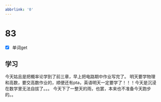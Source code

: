 ```yaml
---
abbrlink: '0'
---
```

# 83

- [x] 单词get

## 学习

今天姑且是把概率论学到了前三章，早上把电路期中作业写完了。
明天要学物理和高数，要交高数作业的，顺便还有pta，英语明天一定要学了！！！今天是沉浸在数学里无法自拔了。。。
今天下了一整天的雨，也罢，本来也不准备今天跑步的。。
